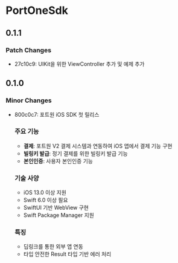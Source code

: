 # PortOneSdk

## 0.1.1

### Patch Changes

- 27c10c9: UIKit을 위한 ViewController 추가 및 예제 추가

## 0.1.0

### Minor Changes

- 800c0c7: 포트원 iOS SDK 첫 릴리스

  ### 주요 기능

  - **결제**: 포트원 V2 결제 시스템과 연동하여 iOS 앱에서 결제 기능 구현
  - **빌링키 발급**: 정기 결제를 위한 빌링키 발급 기능
  - **본인인증**: 사용자 본인인증 기능

  ### 기술 사양

  - iOS 13.0 이상 지원
  - Swift 6.0 이상 필요
  - SwiftUI 기반 WebView 구현
  - Swift Package Manager 지원

  ### 특징

  - 딥링크를 통한 외부 앱 연동
  - 타입 안전한 Result 타입 기반 에러 처리
